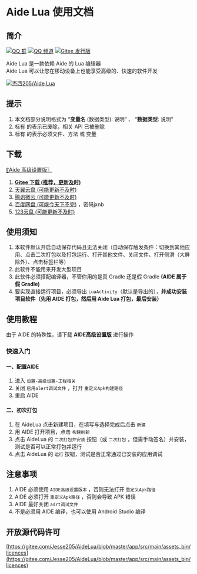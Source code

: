 # Aide Lua 使用文档

## 简介
[![QQ 群](https://img.shields.io/badge/加入-QQ_群-0099FF?logo=TencentQQ&style=flat-square)](https://jq.qq.com/?_wv=1027&k=41q8mp8y)
[![QQ 频道](https://img.shields.io/badge/加入-QQ_频道-0099FF?logo=TencentQQ&style=flat-square)](https://pd.qq.com/s/ncghvc)
[![Gitee 发行版](https://img.shields.io/badge/Gitee-发行版-C71D23?logo=gitee&style=flat-square)](https://gitee.com/Jesse205/AideLua/releases)

Aide Lua 是一款依赖 Aide 的 Lua 编辑器<br>
Aide Lua 可以让您在移动设备上也能享受高级的、快速的软件开发

[![杰西205/Aide Lua](https://gitee.com/Jesse205/AideLua/widgets/widget_card.svg?colors=4183c4,ffffff,ffffff,e3e9ed,666666,9b9b9b)](https://gitee.com/Jesse205/AideLua)

## 提示
1. 本文档部分说明格式为 “__变量名__ (数据类型): 说明” 、 “__数据类型__: 说明”
2. 标有 <Badge type="danger" text="X" vertical="middle" /> 的表示已废除，相关 API 已被删除
3. 标有 <Badge type="danger" text="*" vertical="middle" /> 的表示必须文件、方法 或 变量

## 下载
[〖Aide 高级设置版〗](https://www.lanzouy.com/b00zdhbeb)

1. [__Gitee 下载 (推荐，更新及时)__](https://gitee.com/Jesse205/AideLua/releases)
2. [天翼云盘 (可能更新不及时)](https://cloud.189.cn/t/ZZ7RzijyqiUv)
3. [腾讯微云 (可能更新不及时)](https://share.weiyun.com/oLiNtxMR)
4. [百度网盘 (可能今天下不完)](https://pan.baidu.com/s/1j1RwisPR8iq1fPS3O_fl7Q) ，密码jxnb
5. [123云盘 (可能更新不及时)](https://www.123pan.com/s/G7a9-Yzck)

## 使用须知
1. 本软件默认开启自动保存代码且无法关闭（自动保存触发条件：切换到其他应用、点击二次打包以及打包运行、打开其他文件、关闭文件、打开侧滑（大屏除外）、点击标签栏等）
2. 此软件不能用来开发大型项目
3. 此软件必须搭配编译器，不管你用的是真 Gradle 还是假 Gradle __(AIDE 属于假 Gradle)__
4. 要实现直接运行项目，必须导出 `LuaActivity`（默认是导出的），__并成功安装项目软件（先用 AIDE 打包，然后用 Aide Lua 打包，最后安装）__

## 使用教程
由于 AIDE 的特殊性，请下载 __AIDE高级设置版__ 进行操作

### 快速入门
#### 一、配置AIDE
1. 进入 `设置-高级设置-工程相关`
2. 关闭 `启用alert调试文件` ，打开 `重定义Apk构建路径`
3. 重启 AIDE

#### 二、初次打包
1. 在 AideLua 点击新建项目，在填写与选择完成后点击 `新建`
2. 用 AIDE 打开项目，点击 `构建刷新`
3. 点击 AideLua 的 `二次打包并安装` 按钮（或 `二次打包` ，但需手动签名）并安装，测试是否可以正常打包并运行
4. 点击 AideLua 的 `运行` 按钮，测试是否正常通过已安装的应用调试

## 注意事项
1. AIDE 必须使用 `AIDE高级设置版本` ，否则无法打开 `重定义Apk路径`
2. AIDE 必须打开 `重定义Apk路径` ，否则会导致 APK 错误
3. AIDE 最好关闭 `adrt调试文件`
4. 不是必须用 AIDE 编译，也可以使用 Android Studio 编译

## 开放源代码许可

[https://gitee.com/Jesse205/AideLua/blob/master/app/src/main/assets_bin/licences](https://gitee.com/Jesse205/AideLua/blob/master/app/src/main/assets_bin/licences)
